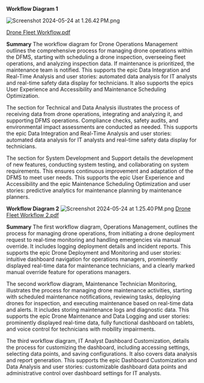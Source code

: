 **Workflow Diagram 1**

![Screenshot 2024-05-24 at 1.26.42 PM.png](/.attachments/Screenshot%202024-05-24%20at%201.26.42 PM-7a484899-1ba8-481a-b4d2-b46704cfd1d0.png)

[Drone Fleet Workflow.pdf](/.attachments/Drone%20Fleet%20Workflow-b8f146bd-728f-40a5-a2d9-7d2b355ca698.pdf)

**Summary**
The workflow diagram for Drone Operations Management outlines the comprehensive process for managing drone operations within the DFMS, starting with scheduling a drone inspection, overseeing fleet operations, and analyzing inspection data. If maintenance is prioritized, the maintenance team is notified. This supports the epic Data Integration and Real-Time Analysis and user stories: automated data analysis for IT analysts and real-time safety data display for technicians. It also supports the epics User Experience and Accessibility and Maintenance Scheduling Optimization.

The section for Technical and Data Analysis illustrates the process of receiving data from drone operations, integrating and analyzing it, and supporting DFMS operations. Compliance checks, safety audits, and environmental impact assessments are conducted as needed. This supports the epic Data Integration and Real-Time Analysis and user stories: automated data analysis for IT analysts and real-time safety data display for technicians.

The section for System Development and Support details the development of new features, conducting system testing, and collaborating on system requirements. This ensures continuous improvement and adaptation of the DFMS to meet user needs. This supports the epic User Experience and Accessibility and the epic Maintenance Scheduling Optimization and user stories: predictive analytics for maintenance planning by maintenance planners.


**Workflow Diagram 2**
![Screenshot 2024-05-24 at 1.25.40 PM.png](/.attachments/Screenshot%202024-05-24%20at%201.25.40 PM-2ff97c65-f003-4ae7-a358-71e8e16aabfa.png)
[Drone Fleet Workflow 2.pdf](/.attachments/Drone%20Fleet%20Workflow%202-e3a3ea65-1284-4e22-a630-ac267906781c.pdf)

**Summary**
The first workflow diagram, Operations Management, outlines the process for managing drone operations, from initiating a drone deployment request to real-time monitoring and handling emergencies via manual override. It includes logging deployment details and incident reports. This supports the epic Drone Deployment and Monitoring and user stories: intuitive dashboard navigation for operations managers, prominently displayed real-time data for maintenance technicians, and a clearly marked manual override feature for operations managers.

The second workflow diagram, Maintenance Technician Monitoring, illustrates the process for managing drone maintenance activities, starting with scheduled maintenance notifications, reviewing tasks, deploying drones for inspection, and executing maintenance based on real-time data and alerts. It includes storing maintenance logs and diagnostic data. This supports the epic Drone Maintenance and Data Logging and user stories: prominently displayed real-time data, fully functional dashboard on tablets, and voice control for technicians with mobility impairments.

The third workflow diagram, IT Analyst Dashboard Customization, details the process for customizing the dashboard, including accessing settings, selecting data points, and saving configurations. It also covers data analysis and report generation. This supports the epic Dashboard Customization and Data Analysis and user stories: customizable dashboard data points and administrative control over dashboard settings for IT analysts.